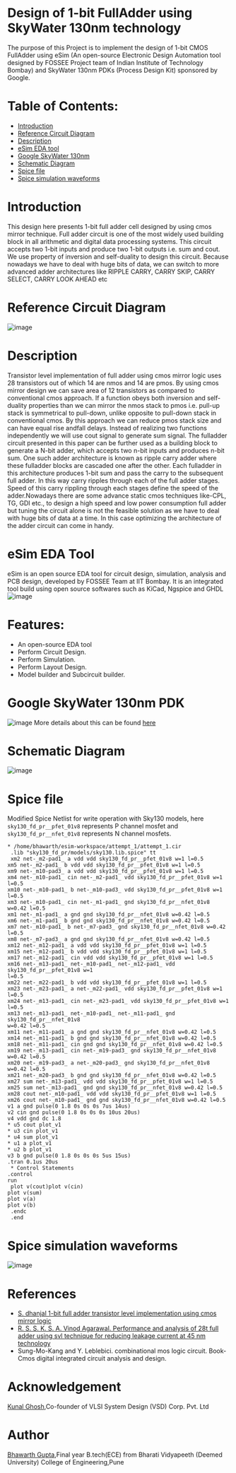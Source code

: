 # Design of 1-bit FullAdder using SkyWater 130nm technology
The purpose of this Project is to implement the design of 1-bit CMOS FullAdder using eSim (An open-source Electronic Design Automation tool designed by FOSSEE Project team of Indian Institute of Technology Bombay) and SkyWater 130nm PDKs (Process Design Kit) sponsored by Google.
# Table of Contents:
* [Introduction](#Introduction)
* [Reference Circuit Diagram](#Reference-Circuit-Diagram)
* [Description](#Description)
* [eSim EDA tool](#eSim-EDA-Tool)
* [Google SkyWater 130nm](#Google-SkyWater-130nm-PDK)
* [Schematic Diagram](#Schematic-Diagram)
* [Spice file](#Spice-file) 
* [Spice simulation waveforms](#Spice-simulation-waveforms)
# Introduction
This design here presents 1-bit full adder cell designed by using cmos mirror technique. Full adder circuit is one of the most widely used building block in all arithmetic and digital data processing systems. This circuit accepts two 1-bit inputs and produce two 1-bit outputs i.e. sum and cout. We use property of inversion and self-duality to design this circuit. Because nowadays we have to deal with huge bits of data, we can switch to more advanced adder architectures like RIPPLE CARRY, CARRY SKIP, CARRY SELECT, CARRY LOOK AHEAD etc
# Reference Circuit Diagram
![image](https://user-images.githubusercontent.com/35188692/153359364-68cf9227-0848-4628-9bec-0b0a450e4f55.png)
# Description
Transistor level implementation of full adder using cmos mirror logic uses 28 transistors out of which 14 are nmos and 14 are pmos. By using cmos mirror design we can save area of 12 transistors as compared to conventional cmos approach. If a function obeys both inversion and self-duality properties than we can mirror the nmos stack to pmos i.e. pull-up stack is symmetrical to pull-down, unlike opposite to pull-down stack in conventional cmos. By this approach we can reduce pmos stack size and can have equal rise andfall delays. Instead of realizing two functions independently we will use cout signal to generate sum signal. The fulladder circuit presented in this paper can be further used as a building block to generate a N-bit adder, which accepts two n-bit inputs and produces n-bit sum. One such adder architecture is known as ripple carry adder where these fulladder blocks are cascaded one after the other. Each fulladder in this architecture produces 1-bit sum and pass the carry to the subsequent full adder. In this way carry ripples through each of the full adder stages. Speed of this carry rippling through each stages define the speed of the adder.Nowadays there are some advance static cmos techniques like-CPL, TG, GDI etc., to design a high speed and low power consumption full adder but tuning the circuit alone is not the feasible solution as we have to deal with huge bits of data at a time. In this case optimizing the architecture of the adder circuit can come in handy.
# eSim EDA Tool
eSim is an open source EDA tool for circuit design, simulation, analysis and PCB design, developed by FOSSEE Team at IIT Bombay. It is an integrated tool build using open source softwares such as KiCad, Ngspice and GHDL
![image](https://user-images.githubusercontent.com/35188692/153397471-a5abe291-2f7e-4664-9ce9-9fbc967e8212.png)
# Features:
* An open-source EDA tool
* Perform Circuit Design.
* Perform Simulation.
* Perform Layout Design.
* Model builder and Subcircuit builder.
# Google SkyWater 130nm PDK
![image](https://user-images.githubusercontent.com/35188692/153363448-8f46a3ac-9dc2-4ad1-a9e0-0840cbb045d2.png)
More details about this can be found [here](https://github.com/google/skywater-pdk)
# Schematic Diagram
![image](https://user-images.githubusercontent.com/35188692/153365348-d2fc4588-18de-438f-b387-e1efa6ba9f0b.png)
# Spice file
Modified Spice Netlist for write operation with Sky130 models, here `sky130_fd_pr__pfet_01v8` represents P channel mosfet and `sky130_fd_pr__nfet_01v8` represents N channel mosfets.

```
* /home/bhawarth/esim-workspace/attempt_1/attempt_1.cir
 .lib "sky130_fd_pr/models/sky130.lib.spice" tt
 xm2 net-_m2-pad1_ a vdd vdd sky130_fd_pr__pfet_01v8 w=1 l=0.5
xm5 net-_m2-pad1_ b vdd vdd sky130_fd_pr__pfet_01v8 w=1 l=0.5
xm9 net-_m10-pad3_ a vdd vdd sky130_fd_pr__pfet_01v8 w=1 l=0.5
xm4 net-_m10-pad1_ cin net-_m2-pad1_ vdd sky130_fd_pr__pfet_01v8 w=1 l=0.5
xm10 net-_m10-pad1_ b net-_m10-pad3_ vdd sky130_fd_pr__pfet_01v8 w=1 l=0.5
xm3 net-_m10-pad1_ cin net-_m1-pad1_ gnd sky130_fd_pr__nfet_01v8 w=0.42 l=0.5
xm1 net-_m1-pad1_ a gnd gnd sky130_fd_pr__nfet_01v8 w=0.42 l=0.5
xm6 net-_m1-pad1_ b gnd gnd sky130_fd_pr__nfet_01v8 w=0.42 l=0.5
xm7 net-_m10-pad1_ b net-_m7-pad3_ gnd sky130_fd_pr__nfet_01v8 w=0.42 l=0.5
xm8 net-_m7-pad3_ a gnd gnd sky130_fd_pr__nfet_01v8 w=0.42 l=0.5
xm12 net-_m12-pad1_ a vdd vdd sky130_fd_pr__pfet_01v8 w=1 l=0.5
xm15 net-_m12-pad1_ b vdd vdd sky130_fd_pr__pfet_01v8 w=1 l=0.5
xm17 net-_m12-pad1_ cin vdd vdd sky130_fd_pr__pfet_01v8 w=1 l=0.5
xm16 net-_m13-pad1_ net-_m10-pad1_ net-_m12-pad1_ vdd sky130_fd_pr__pfet_01v8 w=1
l=0.5
xm22 net-_m22-pad1_ b vdd vdd sky130_fd_pr__pfet_01v8 w=1 l=0.5
xm23 net-_m23-pad1_ a net-_m22-pad1_ vdd sky130_fd_pr__pfet_01v8 w=1 l=0.5
xm24 net-_m13-pad1_ cin net-_m23-pad1_ vdd sky130_fd_pr__pfet_01v8 w=1 l=0.5
xm13 net-_m13-pad1_ net-_m10-pad1_ net-_m11-pad1_ gnd sky130_fd_pr__nfet_01v8
w=0.42 l=0.5
xm11 net-_m11-pad1_ a gnd gnd sky130_fd_pr__nfet_01v8 w=0.42 l=0.5
xm14 net-_m11-pad1_ b gnd gnd sky130_fd_pr__nfet_01v8 w=0.42 l=0.5
xm18 net-_m11-pad1_ cin gnd gnd sky130_fd_pr__nfet_01v8 w=0.42 l=0.5
xm19 net-_m13-pad1_ cin net-_m19-pad3_ gnd sky130_fd_pr__nfet_01v8 w=0.42 l=0.5
xm20 net-_m19-pad3_ a net-_m20-pad3_ gnd sky130_fd_pr__nfet_01v8 w=0.42 l=0.5
xm21 net-_m20-pad3_ b gnd gnd sky130_fd_pr__nfet_01v8 w=0.42 l=0.5
xm27 sum net-_m13-pad1_ vdd vdd sky130_fd_pr__pfet_01v8 w=1 l=0.5
xm25 sum net-_m13-pad1_ gnd gnd sky130_fd_pr__nfet_01v8 w=0.42 l=0.5
xm28 cout net-_m10-pad1_ vdd vdd sky130_fd_pr__pfet_01v8 w=1 l=0.5
xm26 cout net-_m10-pad1_ gnd gnd sky130_fd_pr__nfet_01v8 w=0.42 l=0.5
v1 a gnd pulse(0 1.8 0s 0s 0s 7us 14us)
v2 cin gnd pulse(0 1.8 0s 0s 0s 10us 20us)
v4 vdd gnd dc 1.8
* u5 cout plot_v1
* u3 cin plot_v1
* u4 sum plot_v1
* u1 a plot_v1
* u2 b plot_v1
v3 b gnd pulse(0 1.8 0s 0s 0s 5us 15us)
.tran 0.1us 20us
 * Control Statements 
.control
run
 plot v(cout)plot v(cin)
plot v(sum)
plot v(a)
plot v(b)
 .endc
 .end
```
# Spice simulation waveforms
![image](https://user-images.githubusercontent.com/35188692/153391916-e97391bf-1990-4caf-86f4-c27217d8b29e.png)
# References
* [S. dhanjal 1-bit full adder transistor level implementation using cmos mirror logic](https://youtu.be/BflzLRjsECM.)
* [R. S. S. K. S. A. Vinod Agarawal. Performance and analysis of 28t full adder using svl technique for reducing leakage current at 45 nm technology](http://www.iosrjournals.org/iosr[1]jvlsi/papers/vol5-issue4/Version-1/F05413742.pdf.)
* Sung-Mo-Kang and Y. Leblebici. combinational mos logic circuit. Book- Cmos digital integrated circuit analysis and design.
# Acknowledgement
[Kunal Ghosh](https://github.com/kunalg123),Co-founder of VLSI System Design (VSD) Corp. Pvt. Ltd
# Author
[Bhawarth Gupta](https://github.com/bhawarth27),Final year B.tech(ECE) from Bharati Vidyapeeth (Deemed University) College of Engineering,Pune
